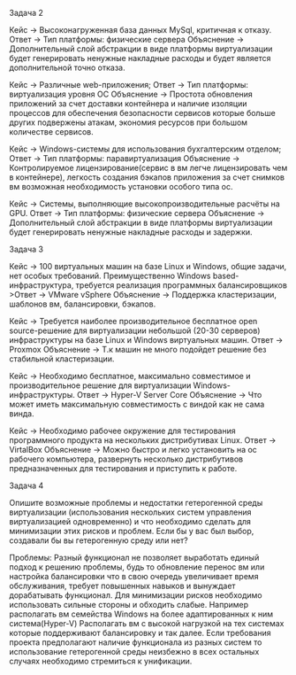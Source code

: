 Задача 2

Кейс -> Высоконагруженная база данных MySql, критичная к отказу. 
Ответ -> Тип платформы: физические сервера
Объяснение -> Дополнительный слой абстракции в виде платформы виртуализации будет генерировать ненужные накладные расходы и будет является дополнительной точно отказа.

Кейс -> Различные web-приложения;
Ответ -> Тип платформы: виртуализация уровня ОС
Объяснение -> Простота обновления приложений за счет доставки контейнера и наличие изоляции процессов для обеспечения безопасности сервисов которые больше других подвержены атакам, экономия ресурсов при большом количестве сервисов.

Кейс -> Windows-системы для использования бухгалтерским отделом;
Ответ -> Тип платформы: паравиртуализация
Объяснение -> Контролируемое лицензирование(сервис в вм легче лицензировать чем в контейнере), легкость создания бэкапов приложения за счет снимков вм возможная необходимость установки особого типа ос. 

Кейс -> Системы, выполняющие высокопроизводительные расчёты на GPU.
Ответ -> Тип платформы: физические сервера
Объяснение -> Дополнительный слой абстракции в виде платформы виртуализации будет генерировать ненужные накладные расходы и задержки.

Задача 3

Кейс -> 100 виртуальных машин на базе Linux и Windows, общие задачи, нет особых требований. Преимущественно Windows based-инфраструктура, требуется реализация программных балансировщиков >Ответ -> VMware vSphere
Объяснение -> Поддержка кластеризации, шаблонов вм, балансировки, бэкапов.

Кейс -> Требуется наиболее производительное бесплатное open source-решение для виртуализации небольшой (20-30 серверов) инфраструктуры на базе Linux и Windows виртуальных машин.
Ответ -> Proxmox
Объяснение -> Т.к машин не много подойдет решение без стабильной кластеризации.

Кейс -> Необходимо бесплатное, максимально совместимое и производительное решение для виртуализации Windows-инфраструктуры.
Ответ -> Hyper-V Server Core
Объяснение -> Что может иметь максимальную совместимость с виндой как не сама винда.

Кейс -> Необходимо рабочее окружение для тестирования программного продукта на нескольких дистрибутивах Linux.
Ответ -> VirtalBox
Объяснение -> Можно быстро и легко установить на ос рабочего компьютера, развернуть несколько дистрибутивов предназначенных для тестирования и приступить к работе.

Задача 4

Опишите возможные проблемы и недостатки гетерогенной среды виртуализации (использования нескольких систем управления виртуализацией одновременно) и что необходимо сделать для минимизации этих рисков и проблем. Если бы у вас был выбор, создавали бы вы гетерогенную среду или нет?

Проблемы: Разный функционал не позволяет выработать единый подход к решению проблемы, будь то обновление перенос вм или настройка балансировки что в свою очередь увеличивает время обслуживания, требует повышенных навыков и вынуждает дорабатывать функционал.
Для минимизации рисков необходимо использовать сильные стороны и обходить слабые. Например располагать вм семейства Windows на более адаптированных к ним система(Hyper-V) Располагать вм с  высокой нагрузкой на тех системах которые поддерживают балансировку и так далее.
Если требования проекта предполагают наличие функционала из разных систем то использование гетерогенной среды неизбежно в всех остальных случаях необходимо стремиться к унификации.
